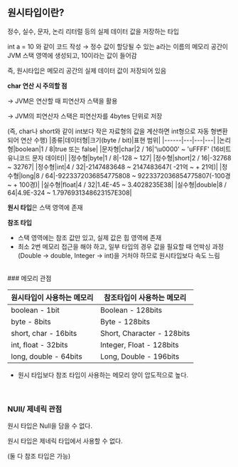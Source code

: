 ## 원시타입이란?

정수, 실수, 문자, 논리 리터럴 등의 실제 데이터 값을 저장하는 타입

int a = 10 와 같이 코드 작성 → 정수 값이 할당될 수 있는 a라는 이름의 메모리 공간이 JVM 스택 영역에 생성되고, 10이라는 값이 들어감 

즉, 원시타입은 메모리 공간의 실제 데이터 값이 저장되어 있음

**char 연산 시 주의할 점**

→ JVM은 연산할 때 피연산자 스택을 활용 

→ JVM의 피연산자 스택은 피연산자를 4bytes 단위로 저장 

(즉, char나 short와 같이 int보다 작은 자료형의 값을 계산하면 int형으로 자동 형변환되어 연산 수행)
|종류|데이터형|크기(byte / bit)|표현 범위|
|------|---|---|---|
|논리형|boolean|1 / 8|true 또는 false|
|문자형|char|2 / 16|'\u0000' ~ 'uFFFF' (16비트 유니코드 문자 데이터)|
|정수형|byte|1 / 8|-128 ~ 127|
|정수형|short|2 / 16|-32768 ~ 32767|
|정수형|int|4 / 32|-2147483648 ~ 2147483647( -21억 ~ + 21억)|
|정수형|long|8 / 64|-9223372036854775808 ~ 9223372036854775807(-100경 ~ + 100경)|
|실수형|float|4 / 32|1.4E-45 ~ 3.4028235E38|
|실수형|double|8 / 64|4.9E-324 ~ 1.7976931348623157E308|


**원시 타입**은 스택 영역에 존재

**참조 타입**

- 스택 영역에는 참조 값만 있고, 실제 값은 힙 영역에 존재
- 최소 2번 메모리 접근을 해야 하고, 일부 타입의 경우 값을 필요할 때 언박싱 과정(Double → double, Integer → int)을 거처야 하므로 원시타입보다 속도 느림

<br/>
### 메모리 관점
<br/>

|원시타입이 사용하는 메모리|참조타입이 사용하는 메모리|
|------|---|
|boolean - 1bit|Boolean - 128bits|
|byte - 8bits|Byte - 128bits|
|short, char - 16bits|Short, Character - 128bits|
|int, float - 32bits|Integer, Float - 128bits|
|long, double - 64bits|Long, Double - 196bits|

 
- 원시 타입보다 참조 타입이 사용하는 메모리 양이 압도적으로 높다.

<br/>

### NUll/ 제네릭 관점
원시 타입은 Null을 담을 수 없다.

원시 타입은 제네릭 타입에서 사용할 수 없다.

(둘 다 참조 타입은 가능)
